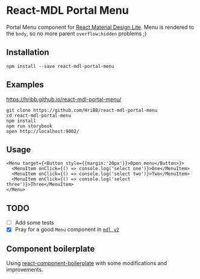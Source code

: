 # React-MDL Portal Menu

Portal Menu component for [React Material Design Lite](https://github.com/tleunen/react-mdl).
Menu is rendered to the `body`, so no more parent `overflow:hidden` problems ;)

## Installation

```
npm install --save react-mdl-portal-menu
```

## Examples

https://hribb.github.io/react-mdl-portal-menu/

```
git clone https://github.com/HriBB/react-mdl-portal-menu
cd react-mdl-portal-menu
npm install
npm run storybook
open http://localhost:9002/
```

## Usage

```
<Menu target={<Button style={{margin:'20px'}}>Open menu</Button>}>
  <MenuItem onClick={() => console.log('select one')}>One</MenuItem>
  <MenuItem onClick={() => console.log('select two')}>Two</MenuItem>
  <MenuItem onClick={() => console.log('select three')}>Three</MenuItem>
</Menu>
```

## TODO

- [ ] Add some tests
- [x] Pray for a good `Menu` component in [`mdl v2`](https://github.com/google/material-design-lite/issues/4475)

## Component boilerplate

Using [react-component-boilerplate](https://github.com/ritz078/react-component-boilerplate)
with some modifications and improvements.
